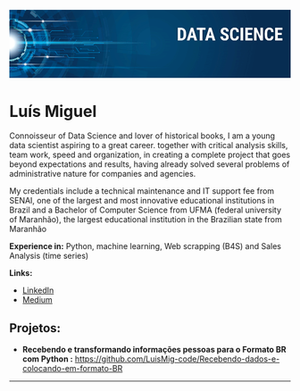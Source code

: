 <!-- [![author](https://img.shields.io/badge/author-carlosfab-red.svg)](https://www.linkedin.com/in/carlosfab) [![](https://img.shields.io/badge/python-3.7+-blue.svg)](https://www.python.org/downloads/release/python-365/) [![GPLv3 license](https://img.shields.io/badge/License-GPLv3-blue.svg)](http://perso.crans.org/besson/LICENSE.html) [![contributions welcome](https://img.shields.io/badge/contributions-welcome-brightgreen.svg?style=flat)](https://github.com/carlosfab/data_science/issues)-->

<p align="center">
  <img src="banner.png" >
</p>

# Luís Miguel
<sub></sub>

Connoisseur of Data Science and lover of historical books, I am a young data scientist aspiring to a great career. together with critical analysis skills, team work, speed and organization, in creating a complete project that goes beyond expectations and results, having already solved several problems of administrative nature for companies and agencies.

My credentials include a technical maintenance and IT support fee from SENAI, one of the largest and most innovative educational institutions in Brazil and a Bachelor of Computer Science from UFMA (federal university of Maranhão), the largest educational institution in the Brazilian state from Maranhão

**Experience in:** Python, machine learning, Web scrapping (B4S) and Sales Analysis (time series)

**Links:**
* [LinkedIn](https://www.linkedin.com/in/lu%C3%ADs-miguel-4361771a0/)
* [Medium](https://medium.com/@meireles2013miguel)


## Projetos:

* **Recebendo e transformando informações pessoas para o Formato BR com Python :** https://github.com/LuisMig-code/Recebendo-dados-e-colocando-em-formato-BR

---





